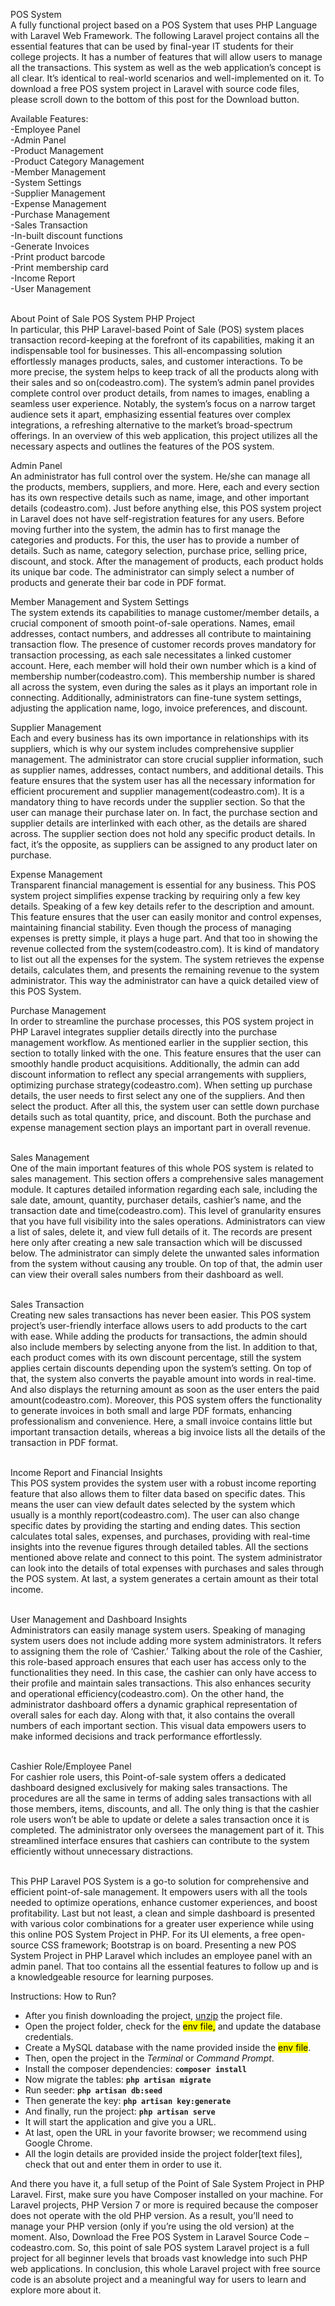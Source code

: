 <p>POS System<br />A fully functional project based on a POS System that uses PHP Language with Laravel Web Framework. The following Laravel project contains all the essential features that can be used by final-year IT students for their college projects. It has a number of features that will allow users to manage all the transactions. This system as well as the web application&rsquo;s concept is all clear. It&rsquo;s identical to real-world scenarios and well-implemented on it. To download a free POS system project in Laravel with source code files, please scroll down to the bottom of this post for the Download button.</p>
<p>Available Features:<br />-Employee Panel<br />-Admin Panel<br />-Product Management<br />-Product Category Management<br />-Member Management<br />-System Settings<br />-Supplier Management<br />-Expense Management<br />-Purchase Management<br />-Sales Transaction<br />-In-built discount functions<br />-Generate Invoices<br />-Print product barcode<br />-Print membership card<br />-Income Report<br />-User Management</p>
<p><br />About Point of Sale POS System PHP Project<br />In particular, this PHP Laravel-based Point of Sale (POS) system places transaction record-keeping at the forefront of its capabilities, making it an indispensable tool for businesses. This all-encompassing solution effortlessly manages products, sales, and customer interactions. To be more precise, the system helps to keep track of all the products along with their sales and so on(codeastro.com). The system&rsquo;s admin panel provides complete control over product details, from names to images, enabling a seamless user experience. Notably, the system&rsquo;s focus on a narrow target audience sets it apart, emphasizing essential features over complex integrations, a refreshing alternative to the market&rsquo;s broad-spectrum offerings. In an overview of this web application, this project utilizes all the necessary aspects and outlines the features of the POS system.</p>
<p>Admin Panel<br />An administrator has full control over the system. He/she can manage all the products, members, suppliers, and more. Here, each and every section has its own respective details such as name, image, and other important details (codeastro.com). Just before anything else, this POS system project in Laravel does not have self-registration features for any users. Before moving further into the system, the admin has to first manage the categories and products. For this, the user has to provide a number of details. Such as name, category selection, purchase price, selling price, discount, and stock. After the management of products, each product holds its unique bar code. The administrator can simply select a number of products and generate their bar code in PDF format.</p>
<p>Member Management and System Settings<br />The system extends its capabilities to manage customer/member details, a crucial component of smooth point-of-sale operations. Names, email addresses, contact numbers, and addresses all contribute to maintaining transaction flow. The presence of customer records proves mandatory for transaction processing, as each sale necessitates a linked customer account. Here, each member will hold their own number which is a kind of membership number(codeastro.com). This membership number is shared all across the system, even during the sales as it plays an important role in connecting. Additionally, administrators can fine-tune system settings, adjusting the application name, logo, invoice preferences, and discount.</p>
<p>Supplier Management<br />Each and every business has its own importance in relationships with its suppliers, which is why our system includes comprehensive supplier management. The administrator can store crucial supplier information, such as supplier names, addresses, contact numbers, and additional details. This feature ensures that the system user has all the necessary information for efficient procurement and supplier management(codeastro.com). It is a mandatory thing to have records under the supplier section. So that the user can manage their purchase later on. In fact, the purchase section and supplier details are interlinked with each other, as the details are shared across. The supplier section does not hold any specific product details. In fact, it&rsquo;s the opposite, as suppliers can be assigned to any product later on purchase.</p>
<p>Expense Management<br />Transparent financial management is essential for any business. This POS system project simplifies expense tracking by requiring only a few key details. Speaking of a few key details refer to the description and amount. This feature ensures that the user can easily monitor and control expenses, maintaining financial stability. Even though the process of managing expenses is pretty simple, it plays a huge part. And that too in showing the revenue collected from the system(codeastro.com). It is kind of mandatory to list out all the expenses for the system. The system retrieves the expense details, calculates them, and presents the remaining revenue to the system administrator. This way the administrator can have a quick detailed view of this POS System.</p>
<p>Purchase Management<br />In order to streamline the purchase processes, this POS system project in PHP Laravel integrates supplier details directly into the purchase management workflow. As mentioned earlier in the supplier section, this section to totally linked with the one. This feature ensures that the user can smoothly handle product acquisitions. Additionally, the admin can add discount information to reflect any special arrangements with suppliers, optimizing purchase strategy(codeastro.com). When setting up purchase details, the user needs to first select any one of the suppliers. And then select the product. After all this, the system user can settle down purchase details such as total quantity, price, and discount. Both the purchase and expense management section plays an important part in overall revenue.</p>
<p><br />Sales Management<br />One of the main important features of this whole POS system is related to sales management. This section offers a comprehensive sales management module. It captures detailed information regarding each sale, including the sale date, amount, quantity, purchaser details, cashier&rsquo;s name, and the transaction date and time(codeastro.com). This level of granularity ensures that you have full visibility into the sales operations. Administrators can view a list of sales, delete it, and view full details of it. The records are present here only after creating a new sale transaction which will be discussed below. The administrator can simply delete the unwanted sales information from the system without causing any trouble. On top of that, the admin user can view their overall sales numbers from their dashboard as well.</p>
<p><br />Sales Transaction<br />Creating new sales transactions has never been easier. This POS system project&rsquo;s user-friendly interface allows users to add products to the cart with ease. While adding the products for transactions, the admin should also include members by selecting anyone from the list. In addition to that, each product comes with its own discount percentage, still the system applies certain discounts depending upon the system&rsquo;s setting. On top of that, the system also converts the payable amount into words in real-time. And also displays the returning amount as soon as the user enters the paid amount(codeastro.com). Moreover, this POS system offers the functionality to generate invoices in both small and large PDF formats, enhancing professionalism and convenience. Here, a small invoice contains little but important transaction details, whereas a big invoice lists all the details of the transaction in PDF format.</p>
<p><br />Income Report and Financial Insights<br />This POS system provides the system user with a robust income reporting feature that also allows them to filter data based on specific dates. This means the user can view default dates selected by the system which usually is a monthly report(codeastro.com). The user can also change specific dates by providing the starting and ending dates. This section calculates total sales, expenses, and purchases, providing with real-time insights into the revenue figures through detailed tables. All the sections mentioned above relate and connect to this point. The system administrator can look into the details of total expenses with purchases and sales through the POS system. At last, a system generates a certain amount as their total income.</p>
<p><br />User Management and Dashboard Insights<br />Administrators can easily manage system users. Speaking of managing system users does not include adding more system administrators. It refers to assigning them the role of &lsquo;Cashier.&rsquo; Talking about the role of the Cashier, this role-based approach ensures that each user has access only to the functionalities they need. In this case, the cashier can only have access to their profile and maintain sales transactions. This also enhances security and operational efficiency(codeastro.com). On the other hand, the administrator dashboard offers a dynamic graphical representation of overall sales for each day. Along with that, it also contains the overall numbers of each important section. This visual data empowers users to make informed decisions and track performance effortlessly.</p>
<p><br />Cashier Role/Employee Panel<br />For cashier role users, this Point-of-sale system offers a dedicated dashboard designed exclusively for making sales transactions. The procedures are all the same in terms of adding sales transactions with all those members, items, discounts, and all. The only thing is that the cashier role users won&rsquo;t be able to update or delete a sales transaction once it is completed. The administrator only oversees the management part of it. This streamlined interface ensures that cashiers can contribute to the system efficiently without unnecessary distractions.</p>
<p><br />This PHP Laravel POS System is a go-to solution for comprehensive and efficient point-of-sale management. It empowers users with all the tools needed to optimize operations, enhance customer experiences, and boost profitability. Last but not least, a clean and simple dashboard is presented with various color combinations for a greater user experience while using this online POS System Project in PHP. For its UI elements, a free open-source CSS framework; Bootstrap is on board. Presenting a new POS System Project in PHP Laravel which includes an employee panel with an admin panel. That too contains all the essential features to follow up and is a knowledgeable resource for learning purposes.</p>
<p>Instructions: How to Run?</p>
<ul>
<li>After you finish downloading the project,&nbsp;<a href="https://www.win-rar.com/start.html?&amp;L=0" target="_blank" rel="noreferrer noopener">unzip</a>&nbsp;the project file.</li>
<li>Open the project folder, check for the&nbsp;<mark>env file,</mark>&nbsp;and update the database credentials.</li>
<li>Create a MySQL database with the name provided inside the&nbsp;<mark>env file</mark>.</li>
<li>Then, open the project in the&nbsp;<em>Terminal&nbsp;</em>or&nbsp;<em>Command Prompt</em>.</li>
<li>Install the composer dependencies:&nbsp;<code><strong>composer install</strong></code></li>
<li>Now migrate the tables:&nbsp;<code><strong>php artisan migrate</strong></code></li>
<li>Run seeder:&nbsp;<code><strong>php artisan db:seed</strong></code></li>
<li>Then generate the key:&nbsp;<code><strong>php artisan key:generate</strong></code></li>
<li>And finally, run the project:&nbsp;<code><strong>php artisan serve</strong></code></li>
<li>It will start the application and give you a URL.</li>
<li>At last, open the URL in your favorite browser; we recommend using Google Chrome.</li>
<li>All the login details are provided inside the project folder[text files], check that out and enter them in order to use it.</li>
</ul>
<p>And there you have it, a full setup of the Point of Sale System Project in PHP Laravel. First, make sure you have Composer installed on your machine. For Laravel projects, PHP Version 7 or more is required because the composer does not operate with the old PHP version. As a result, you&rsquo;ll need to manage your PHP version (only if you&rsquo;re using the old version) at the moment. Also, Download the Free POS System in Laravel Source Code &ndash; codeastro.com. So, this point of sale POS system Laravel project is a full project for all beginner levels that broads vast knowledge into such PHP web applications. In conclusion, this whole Laravel project with free source code is an absolute project and a meaningful way for users to learn and explore more about it.</p>